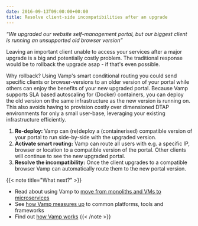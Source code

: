 ```yaml
---
date: 2016-09-13T09:00:00+00:00
title: Resolve client-side incompatibilities after an upgrade
---
```


_“We upgraded our website self-management portal, but our biggest client is running an unsupported old browser version”_
  
Leaving an important client unable to access your services after a major upgrade is a big and potentially costly problem. The traditional response would be to rollback the upgrade asap - if that's even possible.  

Why rollback? Using Vamp's smart conditional routing you could send specific clients or browser-versions to an older version of your portal while others can enjoy the benefits of your new upgraded portal. Because Vamp supports SLA based autoscaling for (Docker) containers, you can deploy the old version on the same infrastructure as the new version is running on. This also avoids having to provision costly over dimensioned DTAP environments for only a small user-base, leveraging your existing infrastructure efficiently.

1. __Re-deploy:__ Vamp can (re)deploy a (containerised) compatible version of your portal to run side-by-side with the upgraded version.
2. __Activate smart routing:__ Vamp can route all users with e.g. a specific IP, browser or location to a compatible version of the portal. Other clients will continue to see the new upgraded portal.
3. __Resolve the incompatibility:__ Once the client upgrades to a compatible browser Vamp can automatically route them to the new portal version.

{{< note title="What next?" >}}
* Read about using Vamp to [move from monoliths and VMs to microservices](/why-use-vamp/use-cases/refactor-monolithic-to-microsystems/)
* See [how Vamp measures up](/why-use-vamp/vamp-compared-to/proxies-and-load-balancers/) to common platforms, tools and frameworks  
* Find out [how Vamp works](/documentation/how-vamp-works/architecture-and-components)
{{< /note >}}
